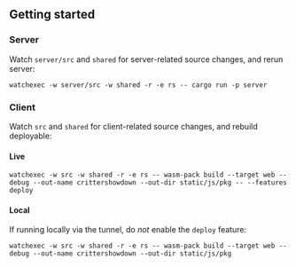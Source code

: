 ## Getting started

### Server

Watch `server/src` and `shared` for server-related source changes, and rerun server:

```watchexec -w server/src -w shared -r -e rs -- cargo run -p server```

### Client

Watch `src` and `shared` for client-related source changes, and rebuild deployable:

#### Live

```watchexec -w src -w shared -r -e rs -- wasm-pack build --target web --debug --out-name crittershowdown --out-dir static/js/pkg -- --features deploy```

#### Local

If running locally via the tunnel, do _not_ enable the `deploy` feature:

```watchexec -w src -w shared -r -e rs -- wasm-pack build --target web --debug --out-name crittershowdown --out-dir static/js/pkg```
